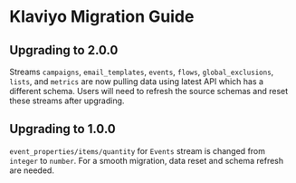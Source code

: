 # Klaviyo Migration Guide

## Upgrading to 2.0.0

Streams `campaigns`, `email_templates`, `events`, `flows`, `global_exclusions`, `lists`, and `metrics` are now pulling data using latest API which has a different schema.
Users will need to refresh the source schemas and reset these streams after upgrading.

## Upgrading to 1.0.0

`event_properties/items/quantity` for `Events` stream is changed from `integer` to `number`.
For a smooth migration, data reset and schema refresh are needed.